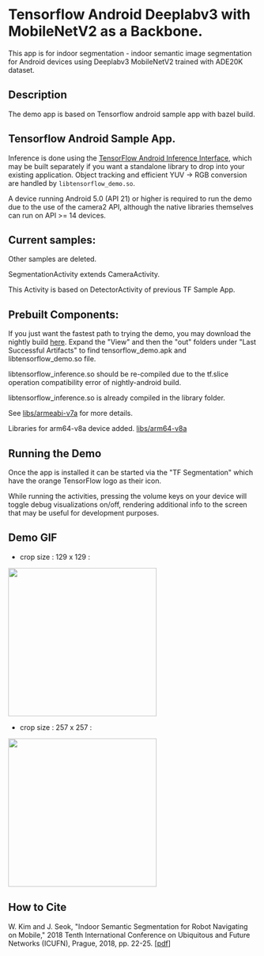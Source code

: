 # Tensorflow Android Deeplabv3 with MobileNetV2 as a Backbone.

This app is for indoor segmentation - indoor semantic image segmentation for Android devices
using Deeplabv3 MobileNetV2 trained with ADE20K dataset.

## Description

The demo app is based on Tensorflow android sample app with bazel build. 


## Tensorflow Android Sample App. 

Inference is done using the [TensorFlow Android Inference
Interface](../../../tensorflow/contrib/android), which may be built separately
if you want a standalone library to drop into your existing application. Object
tracking and efficient YUV -> RGB conversion are handled by
`libtensorflow_demo.so`.

A device running Android 5.0 (API 21) or higher is required to run the demo due
to the use of the camera2 API, although the native libraries themselves can run
on API >= 14 devices.

## Current samples:

Other samples are deleted. 

SegmentationActivity extends CameraActivity. 

This Activity is based on DetectorActivity of previous TF Sample App.

## Prebuilt Components:

If you just want the fastest path to trying the demo, you may download the
nightly build
[here](https://ci.tensorflow.org/view/Nightly/job/nightly-android/). Expand the
"View" and then the "out" folders under "Last Successful Artifacts" to find
tensorflow_demo.apk and libtensorflow_demo.so file.

libtensorflow_inference.so should be re-compiled due to the tf.slice operation compatibility error of nightly-android build.

libtensorflow_inference.so is already compiled in the library folder. 
 
See [libs/armeabi-v7a](libs/armeabi-v7a) for more details.

Libraries for arm64-v8a device added. [libs/arm64-v8a](libs/arm64-v8a)

## Running the Demo

Once the app is installed it can be started via the "TF Segmentation" which have the orange TensorFlow logo as
their icon.

While running the activities, pressing the volume keys on your device will
toggle debug visualizations on/off, rendering additional info to the screen that
may be useful for development purposes.


## Demo GIF
- crop size : 129 x 129 :
<img src="sample_images/mnv2_129.gif" width="300px">

- crop size : 257 x 257 :
<img src="sample_images/mnv2_257.gif" width="300px">

## How to Cite
W. Kim and J. Seok, "Indoor Semantic Segmentation for Robot Navigating on Mobile," 2018 Tenth International Conference on Ubiquitous and Future Networks (ICUFN), Prague, 2018, pp. 22-25. 
[[pdf](http://ieeexplore.ieee.org/stamp/stamp.jsp?tp=&arnumber=8436956&isnumber=8436587)]
